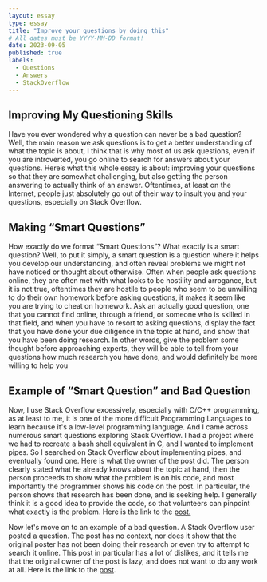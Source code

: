 ```yaml
---
layout: essay
type: essay
title: "Improve your questions by doing this"
# All dates must be YYYY-MM-DD format!
date: 2023-09-05
published: true
labels:
  - Questions
  - Answers
  - StackOverflow
---
```


## Improving My Questioning Skills

Have you ever wondered why a question can never be a bad question? Well, the main reason we ask questions is to get a better understanding of what the topic is about, I think that is why most of us ask questions, even if you are introverted, you go online to search for answers about your questions. Here’s what this whole essay is about: improving your questions so that they are somewhat challenging, but also getting the person answering to actually think of an answer. Oftentimes, at least on the Internet, people just absolutely go out of their way to insult you and your questions, especially on Stack Overflow.

## Making “Smart Questions”

How exactly do we format “Smart Questions”? What exactly is a smart question? Well, to put it simply, a smart question is a question where it helps you develop our understanding, and often reveal problems we might not have noticed or thought about otherwise. Often when people ask questions online, they are often met with what looks to be hostility and arrogance, but it is not true, oftentimes they are hostile to people who seem to be unwilling to do their own homework before asking questions, it makes it seem like you are trying to cheat on homework.  Ask an actually good question, one that you cannot find online, through a friend, or someone who is skilled in that field, and when you have to resort to asking questions, display the fact that you have done your due diligence in the topic at hand, and show that you have been doing research. In other words, give the problem some thought before approaching experts, they will be able to tell from your questions how much research you have done, and would definitely be more willing to help you

## Example of “Smart Question” and Bad Question

Now, I use Stack Overflow excessively, especially with C/C++ programming, as at least to me, it is one of the more difficult Programming Languages to learn because it's a low-level programming language. And I came across numerous smart questions exploring Stack Overflow. I had a project where we had to recreate a bash shell equivalent in C, and I wanted to implement pipes. So I searched on Stack Overflow about implementing pipes, and eventually found one. Here is what the owner of the post did. The person clearly stated what he already knows about the topic at hand, then the person proceeds to show what the problem is on his code, and most importantly the programmer shows his code on the post. In particular, the person shows that research has been done, and is seeking help. I generally think it is a good idea to provide the code, so that volunteers can pinpoint what exactly is the problem. Here is the link to the <a href="https://stackoverflow.com/questions/33884291/pipes-dup2-and-exec">post.</a> 

Now let's move on to an example of a bad question. A Stack Overflow user posted a question. The post has no context, nor does it show that the original poster has not been doing their research or even try to attempt to search it online. This post in particular has a lot of dislikes, and it tells me that the original owner of the post is lazy, and does not want to do any work at all. Here is the link to the <a href="https://stackoverflow.com/questions/3905734/how-to-send-100-000-emails-weekly">post</a>.